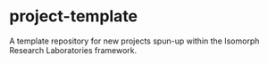 # project-template
A template repository for new projects spun-up within the Isomorph Research Laboratories framework.
